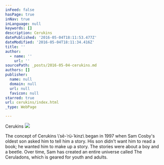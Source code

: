 ```yaml
---
inFeed: false
hasPage: true
inNav: true
inLanguage: null
keywords: []
description: Cerukins
datePublished: '2016-05-04T18:11:53.477Z'
dateModified: '2016-05-04T18:11:34.416Z'
title: ''
author:
  - name: ''
    url: ''
sourcePath: _posts/2016-05-04-cerukins.md
authors: []
publisher:
  name: null
  domain: null
  url: null
  favicon: null
starred: true
url: cerukins/index.html
_type: WebPage

---
```

Cerukins
![](https://the-grid-user-content.s3-us-west-2.amazonaws.com/0854b2b1-b924-4f02-a993-d5fd843099ac.png)

The concept of Cerukins \\ˈsē-ˈrü-ˈkinz\\ began in 1997 when Sam Cosby's oldest son asked him to tell him a story. His son didn't want him to read a book; he wanted him to make up a story. The stories were about a boy and a beetle. Over time, Sam has created an entire universe called The Ceruladons, which is geared for youth and adults.